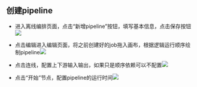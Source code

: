 ## 创建pipeline

* 进入离线编排页面，点击“新增pipeline”按钮，填写基本信息，点击保存按钮![](/images/lixian/create-pipeline2.png)

* 点击编辑进入编辑页面，将之前创建好的job拖入画布，根据逻辑运行顺序绘制pipeline![](/images/lixian/create-pipeline.png)

* 点击连线，配置上下游输入输出，如果只是顺序依赖可以不配置![](/images/lixian/create-pipeline1.png)

* 点击“开始”节点，配置pipeline的运行时间![](/images/lixian/create-pipeline3.png)



